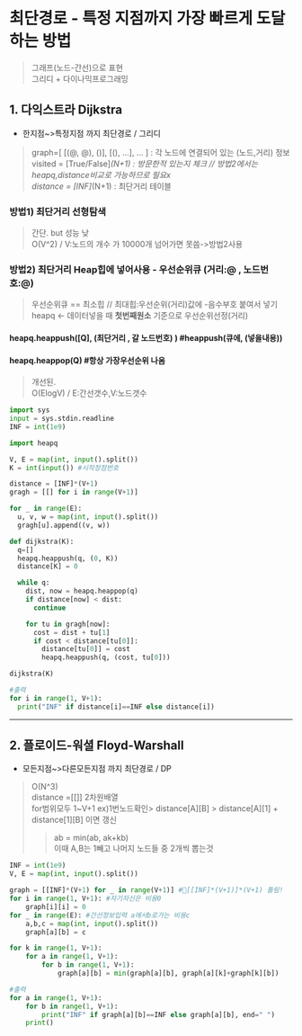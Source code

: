 # 최단경로 - 특정 지점까지 가장 빠르게 도달하는 방법
> 그래프(노드-간선)으로 표현  
> 그리디 + 다이나믹프로그래밍  
## 1. 다익스트라 Dijkstra
- 한지점~>특정지점 까지 최단경로 / 그리디
> graph=[ [(@, @), ()], [(), ...], ... ] : 각 노드에 연결되어 있는 (노드,거리) 정보  
> visited = [True/False]*(N+1) : 방문한적 있는지 체크 // 방법2에서는 heapq,distance비교로 가능하므로 필요x  
> distance = [INF]*(N+1) : 최단거리 테이블  
### 방법1) 최단거리 선형탐색
> 간단. but 성능 낮  
> O(V^2) / V:노드의 개수 가 10000개 넘어가면 못씀->방법2사용  
### 방법2) 최단거리 **Heap힙**에 넣어사용 - 우선순위큐  (거리:@ , 노드번호:@)
> 우선순위큐 == 최소힙 // 최대힙:우선순위(거리)값에 -음수부호 붙여서 넣기  
> heapq <- 데이터넣을 때 **첫번째원소** 기준으로 우선순위선정(거리)  
#### heapq.heappush([Q], (최단거리 , 갈 노드번호) )   #heappush(큐에, (넣을내용))
#### heapq.heappop(Q)  #항상 가장우선순위 나옴
> 개선된.  
> O(ElogV) / E:간선갯수,V:노드갯수  
```python
import sys
input = sys.stdin.readline
INF = int(1e9)

import heapq

V, E = map(int, input().split())
K = int(input()) #시작정점번호

distance = [INF]*(V+1)
gragh = [[] for i in range(V+1)]

for _ in range(E):
  u, v, w = map(int, input().split())
  gragh[u].append((v, w))

def dijkstra(K):
  q=[]
  heapq.heappush(q, (0, K))
  distance[K] = 0

  while q:
    dist, now = heapq.heappop(q)
    if distance[now] < dist:
      continue

    for tu in gragh[now]:
      cost = dist + tu[1]
      if cost < distance[tu[0]]:
        distance[tu[0]] = cost
        heapq.heappush(q, (cost, tu[0]))

dijkstra(K)

#출력
for i in range(1, V+1):
  print("INF" if distance[i]==INF else distance[i])
```

***
## 2. 플로이드-워셜 Floyd-Warshall
- 모든지점~>다른모든지점 까지 최단경로 / DP
> O(N^3)  
> distance =[[]] 2차원배열  
> for범위모두 1~V+1
> ex)1번노드확인> distance[A][B] > distance[A][1] + distance[1][B] 이면 갱신  
>   > ab = min(ab, ak+kb)  
>   > 이때 A,B는 1빼고 나머지 노드들 중 2개씩 뽑는것
```python
INF = int(1e9)
V, E = map(int, input().split())

graph = [[INF]*(V+1) for _ in range(V+1)] #🌟[[INF]*(V+1)]*(V+1) 틀림!
for i in range(1, V+1): #자기자신은 비용0
    graph[i][i] = 0
for _ in range(E): #간선정보입력 a에서b로가는 비용c
    a,b,c = map(int, input().split())
    graph[a][b] = c

for k in range(1, V+1):
    for a in range(1, V+1):
        for b in range(1, V+1):
            graph[a][b] = min(graph[a][b], graph[a][k]+graph[k][b])

#출력
for a in range(1, V+1):
    for b in range(1, V+1):
        print("INF" if graph[a][b]==INF else graph[a][b], end=" ")
    print()
```